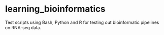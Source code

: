 # learning_bioinformatics
Test scripts using Bash, Python and R for testing out bioinformatic pipelines on RNA-seq data.
